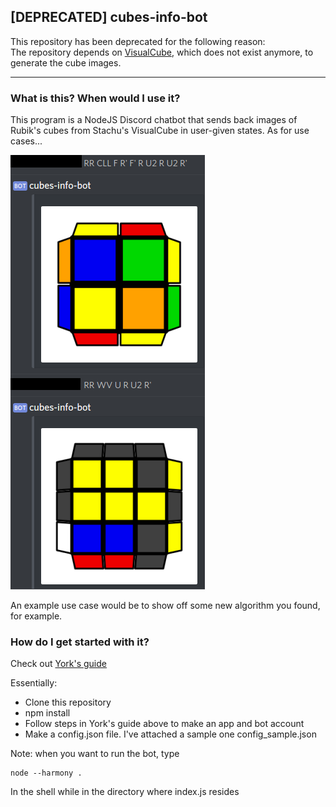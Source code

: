 ## [DEPRECATED] cubes-info-bot ##

This repository has been deprecated for the following reason:  
The repository depends on [VisualCube](http://stachu.cubing.net/v/visualcube.php), which does not exist anymore, to generate the cube images.

----------

### What is this? When would I use it? ###

This program is a NodeJS Discord chatbot that sends back images of Rubik's cubes from Stachu's VisualCube in user-given states. As for use cases...

![Sample use case, Sune CMLL on a 3x3x3](./sample.png)

An example use case would be to show off some new algorithm you found, for example.

### How do I get started with it? ###

Check out [York's guide](https://anidiotsguide.gitbooks.io/discord-js-bot-guide/getting-started/windows-tldr.html)

Essentially:

- Clone this repository
- npm install
- Follow steps in York's guide above to make an app and bot account
- Make a config.json file. I've attached a sample one config_sample.json

Note: when you want to run the bot, type

```
node --harmony .
```

In the shell while in the directory where index.js resides

